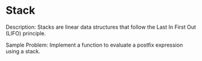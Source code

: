 # Stack

Description: Stacks are linear data structures that follow the Last In First Out (LIFO) principle.

Sample Problem: Implement a function to evaluate a postfix expression using a stack.
